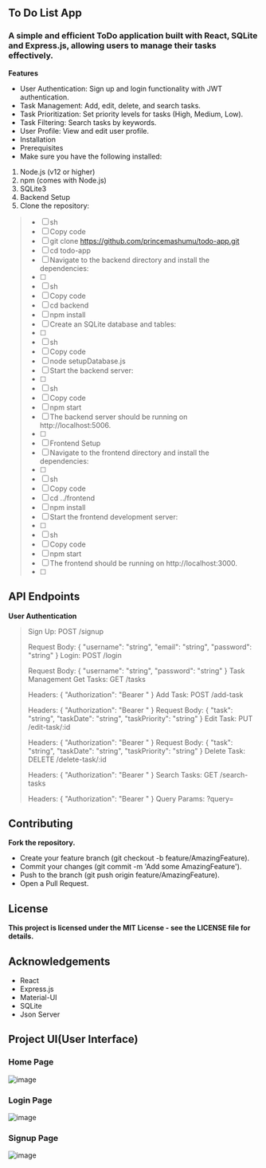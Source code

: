 ## **To Do List App**


### A simple and efficient ToDo application built with React, SQLite and Express.js, allowing users to manage their tasks effectively.

**Features**

- User Authentication: Sign up and login functionality with JWT authentication.
- Task Management: Add, edit, delete, and search tasks.
- Task Prioritization: Set priority levels for tasks (High, Medium, Low).
- Task Filtering: Search tasks by keywords.
- User Profile: View and edit user profile.
- Installation
- Prerequisites
- Make sure you have the following installed:
1. Node.js (v12 or higher)
2. npm (comes with Node.js)
3. SQLite3
4. Backend Setup
5. Clone the repository:

> - [ ] sh
> - [ ] Copy code
> - [ ] git clone https://github.com/princemashumu/todo-app.git
> - [ ] cd todo-app
> - [ ] Navigate to the backend directory and install the dependencies:
> - [ ] 
> - [ ] sh
> - [ ] Copy code
> - [ ] cd backend
> - [ ] npm install
> - [ ] Create an SQLite database and tables:
> - [ ] 
> - [ ] sh
> - [ ] Copy code
> - [ ] node setupDatabase.js
> - [ ] Start the backend server:
> - [ ] 
> - [ ] sh
> - [ ] Copy code
> - [ ] npm start
> - [ ] The backend server should be running on http://localhost:5006.
> - [ ] 
> - [ ] Frontend Setup
> - [ ] Navigate to the frontend directory and install the dependencies:
> - [ ] 
> - [ ] sh
> - [ ] Copy code
> - [ ] cd ../frontend
> - [ ] npm install
> - [ ] Start the frontend development server:
> - [ ] 
> - [ ] sh
> - [ ] Copy code
> - [ ] npm start
> - [ ] The frontend should be running on http://localhost:3000.
> - [ ] 
>


## API Endpoints
**User Authentication**

> Sign Up: POST /signup
> 
> Request Body: { "username": "string", "email": "string", "password": "string" }
> Login: POST /login
> 
> Request Body: { "username": "string", "password": "string" }
> Task Management
> Get Tasks: GET /tasks
> 
> Headers: { "Authorization": "Bearer <token>" }
> Add Task: POST /add-task
> 
> Headers: { "Authorization": "Bearer <token>" }
> Request Body: { "task": "string", "taskDate": "string", "taskPriority": "string" }
> Edit Task: PUT /edit-task/:id
> 
> Headers: { "Authorization": "Bearer <token>" }
> Request Body: { "task": "string", "taskDate": "string", "taskPriority": "string" }
> Delete Task: DELETE /delete-task/:id
> 
> Headers: { "Authorization": "Bearer <token>" }
> Search Tasks: GET /search-tasks
> 
> Headers: { "Authorization": "Bearer <token>" }
> Query Params: ?query=<search-term>

## Contributing
**Fork the repository.**

- Create your feature branch (git checkout -b feature/AmazingFeature).
- Commit your changes (git commit -m 'Add some AmazingFeature').
- Push to the branch (git push origin feature/AmazingFeature).
- Open a Pull Request.
## License
**This project is licensed under the MIT License - see the LICENSE file for details.**

## Acknowledgements

- React
- Express.js
- Material-UI
- SQLite
- Json Server

## Project UI(User Interface)
### Home Page
![image](https://github.com/user-attachments/assets/f21f6a7c-2e3c-4660-9aec-a8eb10e7a563)
### Login Page
![image](https://github.com/user-attachments/assets/6d2e510d-5bbc-4406-9e3e-257864302f6c)
### Signup Page
![image](https://github.com/user-attachments/assets/1936bd94-ac82-4321-8aab-0053c4945190)

